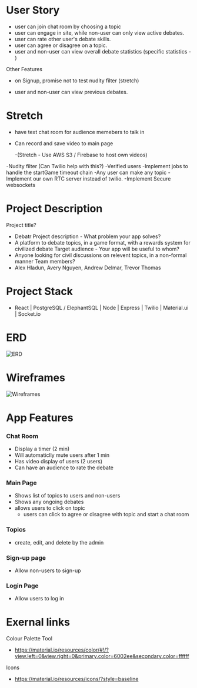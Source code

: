 # User Story
- user can join chat room by choosing a topic
- user can engage in site, while non-user can only view active debates.
- user can rate other user's debate skills.
- user can agree or disagree on a topic.
- user and non-user can view overall debate statistics (specific statistics - )

Other Features
- on Signup, promise not to test nudity filter
(stretch)

- user and non-user can view previous debates.

# Stretch
- have text chat room for audience memebers to talk in
- Can record and save video to main page

  -(Stretch - Use AWS S3 / Firebase to host own videos)
  
-Nudity filter (Can Twilio help with this?)
-Verified users
-Implement jobs to handle the startGame timeout chain
-Any user can make any topic
-Implement our own RTC server instead of twilio.
-Implement Secure websockets




# Project Description
Project title?
- Debatr
Project description - What problem your app solves?
- A platform to debate topics, in a game format, with a rewards system for civilized debate
Target audience - Your app will be useful to whom?
- Anyone looking for civil discussions on relevent topics, in a non-formal manner
Team members?
- Alex Hladun, Avery Nguyen, Andrew Delmar, Trevor Thomas

# Project Stack
- React | PostgreSQL / ElephantSQL | Node | Express | Twilio | Material.ui | Socket.io

# ERD
![ERD](https://github.com/alex-hladun/final-project/blob/master/planning/img/Screen%20Shot%202020-07-29%20at%203.02.08%20PM.png?raw=true)

# Wireframes
![Wireframes](https://drive.google.com/drive/folders/1bsMLdfQq6ziN4ZJkBTRwgRb5g_vF1AqO?usp=sharing)

# App Features

### Chat Room
- Display a timer (2 min)
- Will automaticlly mute users after 1 min
- Has video display of users (2 users)
- Can have an audience to rate the debate

### Main Page
- Shows list of topics to users and non-users
- Shows any ongoing debates
- allows users to click on topic
  - users can click to agree or disagree with topic and start a chat room

### Topics
- create, edit, and delete by the admin

### Sign-up page
- Allow non-users to sign-up

### Login Page
- Allow users to log in

# Exernal links

Colour Palette Tool
- https://material.io/resources/color/#!/?view.left=0&view.right=0&primary.color=6002ee&secondary.color=ffffff

Icons 
- https://material.io/resources/icons/?style=baseline

